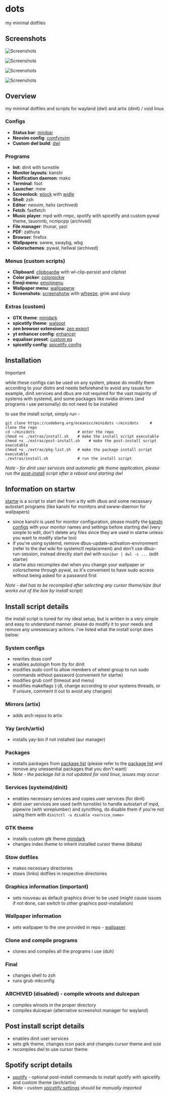 # dots

my minimal dotfiles

## Screenshots

![Screenshots](./extras/screenshots/tiled.png)

![Screenshots](./extras/screenshots/floating.png)

![Screenshots](./extras/screenshots/spotify-zathura.png)

![Screenshots](./extras/screenshots/minidark-gtk.png)


## Overview

my minimal dotfiles and scripts for wayland (dwl) and artix (dinit) / void linux

### Configs
- **Status bar**: [minibar](https://codeberg.org/oceanicc/minibar)
- **Neovim config**: [comfynvim](https://codeberg.org/oceanicc/comfynvim)
- **Custom dwl build**: [dwl](https://codeberg.org/oceanicc/dwl)

### Programs
- **Init**: dinit with turnstile
- **Monitor layouts**: kanshi
- **Notification daemon**: mako
- **Terminal**: foot
- **Launcher**: mew
- **Screenlock**: [wlock](https://codeberg.org/sewn/wlock) with [widle](https://codeberg.org/sewn/widle)
- **Shell**: zsh
- **Editor**: neovim, helix (archived)
- **Fetch**: fastfetch
- **Music player**: mpd with rmpc, spotify with spicetify and custom pywal theme, tauonmb, ncmpcpp (archived)
- **File manager**: thunar, yazi
- **PDF**: zathura
- **Browser**: firefox
- **Wallpapers**: swww, swaybg, wbg
- **Colorschemes**: pywal, hellwal (archived)

### Menus (custom scripts)
- **Clipboard**: [clipboardw](./.local/bin/clipboardw) with wl-clip-persist and cliphist
- **Color picker**: [colorpickw](./.local/bin/color-pickw)
- **Emoji menu**: [emojimenu](./.local/bin/emoji-menu)
- **Wallpaper menu**: [wallpaperw](./.local/bin/wallpaperw)
- **Screenshots**: [screenshotw](./.local/bin/screenshotw) with [wfreeze](https://codeberg.org/sewn/wfreeze), grim and slurp

### Extras (custom)
- **GTK theme**: [minidark](./extras/minidark/)
- **spicetify theme**: [walspot](./.config/wal/templates/colors-spicetify.ini)
- **zen browser extensions**: [zen export](./extras/zen-themes-export.json)
- **yt enhancer config**: [enhancer](./extras/enhancer)
- **equaliser preset**: [custom eq](./extras/spotify/final-eq.json)
- **spicetify config**: [spicetify config](./extras/spotify/spicetify)


## Installation

> [!IMPORTANT]
> while these configs can be used on any system, please do modify them according to your distro and needs beforehand to avoid any issues
> for example, dinit services and dbus are not required for the vast majority of systems with systemd, and some packages like nvidia drivers (and programs i use personally) do not need to be installed

to use the install script, simply run -
```shell
git clone https://codeberg.org/oceanicc/minidots ~/minidots     # clone the repo
cd ~/minidots                   # enter the repo
chmod +x ./extras/install.sh    # make the install script executable
chmod +x ./extras/post-install.sh    # make the post-install script executable
chmod +x ./extras/pkg-list.sh   # make the package install script executable
./extras/install.sh             # run the install script
```

*Note - for dinit user services and automatic gtk theme application, please run the [post-install](./extras/post-install.sh) script after a reboot and starting dwl*


## Information on startw

[startw](./.local/bin/startw) is a script to start dwl from a tty with dbus and some necessary autostart programs (like kanshi for monitors and swww-daemon for wallpapers)
- since kanshi is used for monitor configuration, please modify the [kanshi configs](./.config/kanshi/) with your monitor names and settings before starting dwl (very simple to edit, don't delete any files since they are used in startw unless you want to modify startw too)
- if you're using systemd, remove dbus-update-activation-environment (refer to the dwl wiki for systemctl replacement) and don't use dbus-run-session, instead directly start dwl with ```minibar | dwl -s ...``` (edit startw)
- startw also recompiles dwl when you change your wallpaper or colorscheme through pywal, so it's convenient to have sudo access without being asked for a password first

*Note - dwl has to be recompiled after selecting any cursor theme/size (but works out of the box by install script)*


## Install script details

the install script is tuned for my ideal setup, but is written in a very simple and easy to understand manner. please do modify it to your needs and remove any unessescary actions. i've listed what the install script does below:

### System configs
- rewrites doas conf
- enables autologin from tty for dinit
- modifies sudo conf to allow members of wheel group to run sudo commands without password (convenient for startw)
- modifies grub conf (timeout and menu)
- modifies makeflags (-j8, change according to your systems threads, or if unsure, comment it out to avoid any changes)

### Mirrors (artix)
- adds arch repos to artix

### Yay (arch/artix)
- installs yay-bin if not installed (aur manager)

### Packages
- installs packages from [package list](./extras/pkg-list.sh) (please refer to the [package list](./extras/pkg-list.sh) and remove any unessential packages that you don't want)
- *Note - the package list is not updated for void linux, issues may occur*

### Services (systemd/dinit)
- enables necessary services and copies user services (for dinit)
- dinit user services are used (with turnstile) to handle autostart of mpd, pipewire (with wireplumber) and syncthing, do disable them if you're not using them with ```dinitctl -u disable <service_name>```

### GTK theme
- installs custom gtk theme [minidark](./extras/minidark/)
- changes index.theme to inherit installed cursor theme (bibata)

### Stow dotfiles
- makes necessary directories
- stows (links) dotfiles in respective directories

### Graphics information (important)
- sets nouveau as default graphics driver to be used (might cause issues if not done, can switch to other graphics post-installation)

### Wallpaper information
- sets wallpaper to the one provided in repo - [wallpaper](./extras/wall.png)

### Clone and compile programs
- clones and compiles all the programs i use (duh)

### Final
- changes shell to zsh
- runs grub-mkconfig

### ARCHIVED (disabled) - compile wlroots and dulcepan
- compiles wlroots in the proper directory
- compiles dulcepan (alternative screenshot manager for wayland)


## Post install script details

- enables dinit user services
- sets gtk theme, changes icon pack and changes cursor theme and size
- recompiles dwl to use cursor theme


## Spotify script details

- [spotify](./extras/spotify/spotify.sh) - optional post-install commands to install spotify with spicetify and custom theme (arch/artix)
- *Note - custom [spicetify settings](./extras/spotify/spicetify) should be manually imported*
